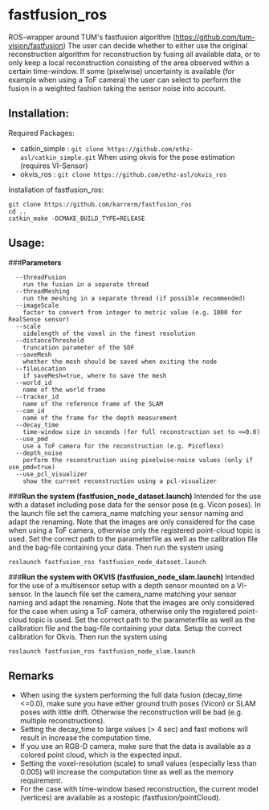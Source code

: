 **fastfusion_ros**
===================
ROS-wrapper around TUM's fastfusion algorithm (https://github.com/tum-vision/fastfusion)
The user can decide whether to either use the original reconstruction algorithm for reconstruction by fusing all available data, or to only keep a local reconstruction consisting of the area observed within a certain time-window.
If some (pixelwise) uncertainty is available (for example when using a ToF camera) the user can select to perform the fusion in a weighted fashion taking the sensor noise into account.

**Installation:**
---
Required Packages:
* catkin_simple  : ```git clone https://github.com/ethz-asl/catkin_simple.git```
When using okvis for the pose estimation (requires VI-Sensor)
* okvis_ros      : ```git clone https://github.com/ethz-asl/okvis_ros```

Installation of fastfusion_ros:

```
git clone https://github.com/karrerm/fastfusion_ros
cd ..
catkin_make -DCMAKE_BUILD_TYPE=RELEASE
```
**Usage:**
---
###**Parameters**
```
  --threadFusion
    run the fusion in a separate thread
  --threadMeshing
    run the meshing in a separate thread (if possible recommended)
  --imageScale
    factor to convert from integer to metric value (e.g. 1000 for RealSense sensor)
  --scale
    sidelength of the voxel in the finest resolution
  --distanceThreshold
    truncation parameter of the SDF
  --saveMesh
    whether the mesh should be saved when exiting the node
  --fileLocation
    if saveMesh=true, where to save the mesh
  --world_id
    name of the world frame
  --tracker_id
    name of the reference frame of the SLAM
  --cam_id
    name of the frame for the depth measurement
  --decay_time
    time-window size in seconds (for full reconstruction set to <=0.0)
  --use_pmd
    use a ToF camera for the reconstruction (e.g. Picoflexx)
  --depth_noise
    perform the reconstruction using pixelwise-noise values (only if use_pmd=true)
  --use_pcl_visualizer
    show the current reconstruction using a pcl-visualizer
```
###**Run the system (fastfusion_node_dataset.launch)**
Intended for the use with a dataset including pose data for the sensor pose (e.g. Vicon poses).
In the launch file set the camera_name matching your sensor naming and adapt the renaming. Note that the images are only considered for the case when using a ToF camera, otherwise only the registered point-cloud topic is used. Set the correct path to the parameterfile as well as the calibration file and the bag-file containing your data. Then run the system using
```
roslaunch fastfusion_ros fastfusion_node_dataset.launch
```

###**Run the system with OKVIS (fastfusion_node_slam.launch)**
Intended for the use of a multisensor setup with a depth sensor mounted on a VI-sensor. In the launch file set the camera_name matching your sensor naming and adapt the renaming. Note that the images are only considered for the case when using a ToF camera, otherwise only the registered point-cloud topic is used. Set the correct path to the parameterfile as well as the calibration file and the bag-file containing your data. Setup the correct calibration for Okvis. Then run the system using
```
roslaunch fastfusion_ros fastfusion_node_slam.launch
```

**Remarks**
---
* When using the system performing the full data fusion (decay_time <=0.0), make sure you have either ground truth poses (Vicon) or SLAM poses with little drift. Otherwise the reconstruction will be bad (e.g. multiple reconstructions).
* Setting the decay_time to large values (> 4 sec) and fast motions will result in increase the computation time.
* If you use an RGB-D camera, make sure that the data is available as a colored point cloud, which is the expected input.
* Setting the voxel-resolution (scale) to small values (especially less than 0.005) will increase the computation time as well as the memory requirement.
* For the case with time-window based reconstruction, the current model (vertices) are available as a rostopic (fastfusion/pointCloud).
